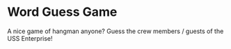 # Word Guess Game

A nice game of hangman anyone?  Guess the crew members / guests of the USS Enterprise!
